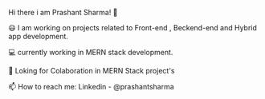 Hi there i am Prashant Sharma! 👋

😃 I am working on projects related to Front-end , Beckend-end and Hybrid app development.

💻 currently working in MERN stack development.

💬 Loking for Colaboration in MERN Stack project's

📫 How to reach me: Linkedin - @prashantsharma
